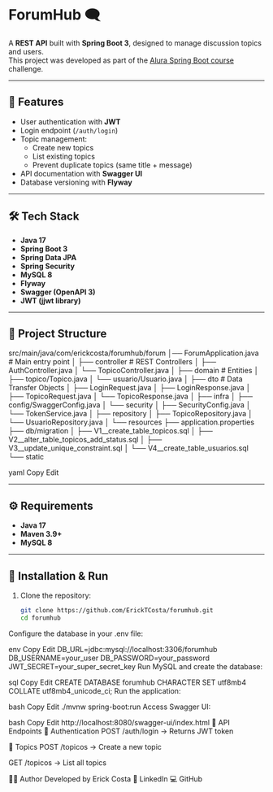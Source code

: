 # ForumHub 🗨️

A **REST API** built with **Spring Boot 3**, designed to manage discussion topics and users.  
This project was developed as part of the [Alura Spring Boot course](https://www.alura.com.br) challenge.

---

## 🚀 Features

- User authentication with **JWT**
- Login endpoint (`/auth/login`)
- Topic management:
  - Create new topics
  - List existing topics
  - Prevent duplicate topics (same title + message)
- API documentation with **Swagger UI**
- Database versioning with **Flyway**

---

## 🛠️ Tech Stack

- **Java 17**
- **Spring Boot 3**
- **Spring Data JPA**
- **Spring Security**
- **MySQL 8**
- **Flyway**
- **Swagger (OpenAPI 3)**
- **JWT (jjwt library)**

---

## 📂 Project Structure

src/main/java/com/erickcosta/forumhub/forum
│── ForumApplication.java # Main entry point
│
├── controller # REST Controllers
│ ├── AuthController.java
│ └── TopicoController.java
│
├── domain # Entities
│ ├── topico/Topico.java
│ └── usuario/Usuario.java
│
├── dto # Data Transfer Objects
│ ├── LoginRequest.java
│ ├── LoginResponse.java
│ ├── TopicoRequest.java
│ └── TopicoResponse.java
│
├── infra
│ ├── config/SwaggerConfig.java
│ └── security
│ ├── SecurityConfig.java
│ └── TokenService.java
│
├── repository
│ ├── TopicoRepository.java
│ └── UsuarioRepository.java
│
└── resources
├── application.properties
├── db/migration
│ ├── V1__create_table_topicos.sql
│ ├── V2__alter_table_topicos_add_status.sql
│ ├── V3__update_unique_constraint.sql
│ └── V4__create_table_usuarios.sql
└── static

yaml
Copy
Edit

---

## ⚙️ Requirements

- **Java 17**
- **Maven 3.9+**
- **MySQL 8**

---

## 🔧 Installation & Run

1. Clone the repository:
   ```bash
   git clone https://github.com/ErickTCosta/forumhub.git
   cd forumhub
Configure the database in your .env file:

env
Copy
Edit
DB_URL=jdbc:mysql://localhost:3306/forumhub
DB_USERNAME=your_user
DB_PASSWORD=your_password
JWT_SECRET=your_super_secret_key
Run MySQL and create the database:

sql
Copy
Edit
CREATE DATABASE forumhub CHARACTER SET utf8mb4 COLLATE utf8mb4_unicode_ci;
Run the application:

bash
Copy
Edit
./mvnw spring-boot:run
Access Swagger UI:

bash
Copy
Edit
http://localhost:8080/swagger-ui/index.html
📖 API Endpoints
🔐 Authentication
POST /auth/login → Returns JWT token

📝 Topics
POST /topicos → Create a new topic

GET /topicos → List all topics

🧑‍💻 Author
Developed by Erick Costa
🔗 LinkedIn
💻 GitHub




